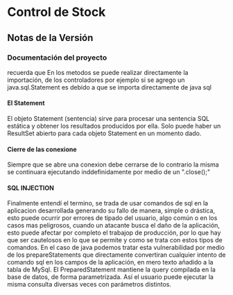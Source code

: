 # Control de Stock

## Notas de la Versión

### Documentación del proyecto

recuerda que En los metodos se puede realizar directamente la importación, de los controladores
por ejemplo si se agrego un java.sql.Statement es debido a que se importa directamente de java sql

#### El Statement

El objeto Statement (sentencia) sirve para procesar una sentencia SQL estática y obtener los resultados producidos por ella.
Solo puede haber un ResultSet  abierto para cada objeto Statement en un momento dado.

#### Cierre de las conexione

Siempre que se abre una conexion debe cerrarse de lo contrario la misma se continuara ejecutando inddefinidamente por medio de un ".close();"

#### SQL INJECTION

Finalmente entendí el termino, se trada de usar comandos de sql en la aplicacion desarrollada generando su fallo de manera, simple o drástica, esto puede ocurrir por errores de tipado del usuario, algo común o en los casos mas peligrosos, cuando un atacante busca el daño de la aplicación, esto puede afectar por completo el trabajop de producción, por lo que hay que ser cautelosos en lo que se permite y como se trata con estos tipos de comandos.
En el caso de java podemos tratar esta vulnerabilidad por medio de los prepareStatements que directamente convertiran cualquier intento de comando sql en los campos de la aplicación, en mero texto añadido a la tabla de MySql.
El PreparedStatement mantiene la query compilada en la base de datos, de forma parametrizada. Así el usuario puede ejecutar la misma consulta diversas veces con parámetros distintos.
